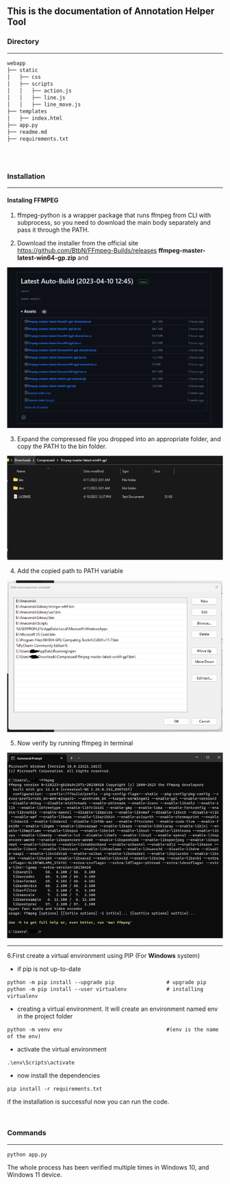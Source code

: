 ## This is the documentation of Annotation Helper Tool

### Directory 
***
``` 
webapp
├── static
│   ├── css                     
│   ├── scripts                       
│   │   ├── action.js                        
│   │   ├── line.js                        
│   │   ├── line_move.js                        
├── templates                    
│   ├── index.html                     
├── app.py                            
├── readme.md                           
├── requirements.txt                    
                            
```
<br>

### Installation

***
#### Instaling FFMPEG

1. ffmpeg-python is a wrapper package that runs ffmpeg from CLI with subprocess, so you need to download the main body separately and pass it through the PATH.

2. Download the installer from the official site https://github.com/BtbN/FFmpeg-Builds/releases **ffmpeg-master-latest-win64-gp.zip** and

![image](DocImages/ffmpeg.png)

3. Expand the compressed file you dropped into an appropriate folder, and copy the PATH to the bin folder.

![image](DocImages/extract.png)

4. Add the copied path to PATH variable

![image](DocImages/path.png)

5. Now verify by running ffmpeg in terminal

![image](DocImages/verify.png)

***
6.First create a virtual environment using PIP (For **Windows** system)
- if pip is not up-to-date
```
python -m pip install --upgrade pip                 # upgrade pip
python -m pip install --user virtualenv             # installing virtualenv
```
- creating a virtual environment. It will create an environment named env in the project folder
```
python -m venv env                                  #(env is the name of the env)
```
- activate the virtual environment
```
.\env\Scripts\activate
```
- now install the dependencies
```
pip install -r requirements.txt
```

if the installation is successful now you can run the code.

<br>


### Commands
***
```
python app.py
```


The whole process has been verified multiple times in Windows 10, and Windows 11 device.
